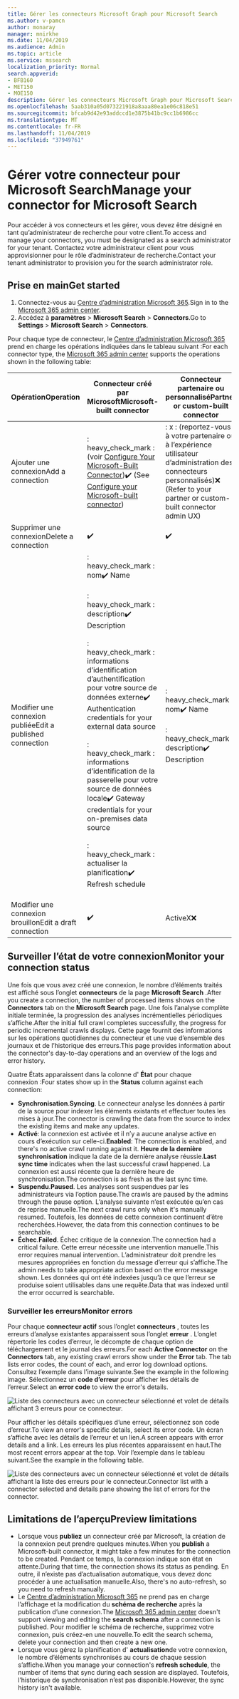 ```yaml
---
title: Gérer les connecteurs Microsoft Graph pour Microsoft Search
ms.author: v-pamcn
author: monaray
manager: mnirkhe
ms.date: 11/04/2019
ms.audience: Admin
ms.topic: article
ms.service: mssearch
localization_priority: Normal
search.appverid:
- BFB160
- MET150
- MOE150
description: Gérer les connecteurs Microsoft Graph pour Microsoft Search.
ms.openlocfilehash: 5aab310a05d073221918a8aaa80ea1e06c818e51
ms.sourcegitcommit: bfcab9d42e93addccd1e3875b41bc9cc1b6986cc
ms.translationtype: MT
ms.contentlocale: fr-FR
ms.lasthandoff: 11/04/2019
ms.locfileid: "37949761"
---
```

# <a name="manage-your-connector-for-microsoft-search"></a><span data-ttu-id="b14e7-103">Gérer votre connecteur pour Microsoft Search</span><span class="sxs-lookup"><span data-stu-id="b14e7-103">Manage your connector for Microsoft Search</span></span>

<span data-ttu-id="b14e7-104">Pour accéder à vos connecteurs et les gérer, vous devez être désigné en tant qu’administrateur de recherche pour votre client.</span><span class="sxs-lookup"><span data-stu-id="b14e7-104">To access and manage your connectors, you must be designated as a search administrator for your tenant.</span></span> <span data-ttu-id="b14e7-105">Contactez votre administrateur client pour vous approvisionner pour le rôle d’administrateur de recherche.</span><span class="sxs-lookup"><span data-stu-id="b14e7-105">Contact your tenant administrator to provision you for the search administrator role.</span></span>

## <a name="get-started"></a><span data-ttu-id="b14e7-106">Prise en main</span><span class="sxs-lookup"><span data-stu-id="b14e7-106">Get started</span></span>

1. <span data-ttu-id="b14e7-107">Connectez-vous au [Centre d’administration Microsoft 365](https://admin.microsoft.com).</span><span class="sxs-lookup"><span data-stu-id="b14e7-107">Sign in to the [Microsoft 365 admin center](https://admin.microsoft.com).</span></span>
2. <span data-ttu-id="b14e7-108">Accédez à **paramètres** > **Microsoft Search** > **Connectors**.</span><span class="sxs-lookup"><span data-stu-id="b14e7-108">Go to **Settings** > **Microsoft Search** > **Connectors**.</span></span>

<span data-ttu-id="b14e7-109">Pour chaque type de connecteur, le [Centre d’administration Microsoft 365](https://admin.microsoft.com) prend en charge les opérations indiquées dans le tableau suivant :</span><span class="sxs-lookup"><span data-stu-id="b14e7-109">For each connector type, the [Microsoft 365 admin center](https://admin.microsoft.com) supports the operations shown in the following table:</span></span>

<span data-ttu-id="b14e7-110">**Opération**</span><span class="sxs-lookup"><span data-stu-id="b14e7-110">**Operation**</span></span> | <span data-ttu-id="b14e7-111">**Connecteur créé par Microsoft**</span><span class="sxs-lookup"><span data-stu-id="b14e7-111">**Microsoft-built connector**</span></span> | <span data-ttu-id="b14e7-112">**Connecteur partenaire ou personnalisé**</span><span class="sxs-lookup"><span data-stu-id="b14e7-112">**Partner or custom-built connector**</span></span>
--- | --- | ---
<span data-ttu-id="b14e7-113">Ajouter une connexion</span><span class="sxs-lookup"><span data-stu-id="b14e7-113">Add a connection</span></span> | <span data-ttu-id="b14e7-114">: heavy_check_mark : (voir [Configure Your Microsoft-Built Connector](configure-connector.md))</span><span class="sxs-lookup"><span data-stu-id="b14e7-114">:heavy_check_mark: (See [Configure your Microsoft-built connector](configure-connector.md))</span></span> | <span data-ttu-id="b14e7-115">: x : (reportez-vous à votre partenaire ou à l’expérience utilisateur d’administration des connecteurs personnalisés)</span><span class="sxs-lookup"><span data-stu-id="b14e7-115">:x: (Refer to your partner or custom-built connector admin UX)</span></span>
<span data-ttu-id="b14e7-116">Supprimer une connexion</span><span class="sxs-lookup"><span data-stu-id="b14e7-116">Delete a connection</span></span> | :heavy_check_mark: | :heavy_check_mark:
<span data-ttu-id="b14e7-119">Modifier une connexion publiée</span><span class="sxs-lookup"><span data-stu-id="b14e7-119">Edit a published connection</span></span> | <span data-ttu-id="b14e7-120">: heavy_check_mark : nom</span><span class="sxs-lookup"><span data-stu-id="b14e7-120">:heavy_check_mark: Name</span></span><br></br> <span data-ttu-id="b14e7-121">: heavy_check_mark : description</span><span class="sxs-lookup"><span data-stu-id="b14e7-121">:heavy_check_mark: Description</span></span><br></br> <span data-ttu-id="b14e7-122">: heavy_check_mark : informations d’identification d’authentification pour votre source de données externe</span><span class="sxs-lookup"><span data-stu-id="b14e7-122">:heavy_check_mark: Authentication credentials for your external data source</span></span><br></br> <span data-ttu-id="b14e7-123">: heavy_check_mark : informations d’identification de la passerelle pour votre source de données locale</span><span class="sxs-lookup"><span data-stu-id="b14e7-123">:heavy_check_mark: Gateway credentials for your on-premises data source</span></span><br></br> <span data-ttu-id="b14e7-124">: heavy_check_mark : actualiser la planification</span><span class="sxs-lookup"><span data-stu-id="b14e7-124">:heavy_check_mark: Refresh schedule</span></span><br></br> | <span data-ttu-id="b14e7-125">: heavy_check_mark : nom</span><span class="sxs-lookup"><span data-stu-id="b14e7-125">:heavy_check_mark: Name</span></span><br></br> <span data-ttu-id="b14e7-126">: heavy_check_mark : description</span><span class="sxs-lookup"><span data-stu-id="b14e7-126">:heavy_check_mark: Description</span></span>
<span data-ttu-id="b14e7-127">Modifier une connexion brouillon</span><span class="sxs-lookup"><span data-stu-id="b14e7-127">Edit a draft connection</span></span> | :heavy_check_mark: | <span data-ttu-id="b14e7-129">ActiveX</span><span class="sxs-lookup"><span data-stu-id="b14e7-129">:x:</span></span>

## <a name="monitor-your-connection-status"></a><span data-ttu-id="b14e7-130">Surveiller l’état de votre connexion</span><span class="sxs-lookup"><span data-stu-id="b14e7-130">Monitor your connection status</span></span>
<span data-ttu-id="b14e7-131">Une fois que vous avez créé une connexion, le nombre d’éléments traités est affiché sous l’onglet **connecteurs** de la page **Microsoft Search** .</span><span class="sxs-lookup"><span data-stu-id="b14e7-131">After you create a connection, the number of processed items shows on the **Connectors** tab on the **Microsoft Search** page.</span></span> <span data-ttu-id="b14e7-132">Une fois l’analyse complète initiale terminée, la progression des analyses incrémentielles périodiques s’affiche.</span><span class="sxs-lookup"><span data-stu-id="b14e7-132">After the initial full crawl completes successfully, the progress for periodic incremental crawls displays.</span></span> <span data-ttu-id="b14e7-133">Cette page fournit des informations sur les opérations quotidiennes du connecteur et une vue d’ensemble des journaux et de l’historique des erreurs.</span><span class="sxs-lookup"><span data-stu-id="b14e7-133">This page provides information about the connector's day-to-day operations and an overview of the logs and error history.</span></span>

<span data-ttu-id="b14e7-134">Quatre États apparaissent dans la colonne d' **État** pour chaque connexion :</span><span class="sxs-lookup"><span data-stu-id="b14e7-134">Four states show up in the **Status** column against each connection:</span></span>
* <span data-ttu-id="b14e7-135">**Synchronisation**.</span><span class="sxs-lookup"><span data-stu-id="b14e7-135">**Syncing**.</span></span> <span data-ttu-id="b14e7-136">Le connecteur analyse les données à partir de la source pour indexer les éléments existants et effectuer toutes les mises à jour.</span><span class="sxs-lookup"><span data-stu-id="b14e7-136">The connector is crawling the data from the source to index the existing items and make any updates.</span></span>
* <span data-ttu-id="b14e7-137">**Activé**: la connexion est activée et il n’y a aucune analyse active en cours d’exécution sur celle-ci.</span><span class="sxs-lookup"><span data-stu-id="b14e7-137">**Enabled**: The connection is enabled, and there's no active crawl running against it.</span></span> <span data-ttu-id="b14e7-138">**Heure de la dernière synchronisation** indique la date de la dernière analyse réussie.</span><span class="sxs-lookup"><span data-stu-id="b14e7-138">**Last sync time** indicates when the last successful crawl happened.</span></span> <span data-ttu-id="b14e7-139">La connexion est aussi récente que la dernière heure de synchronisation.</span><span class="sxs-lookup"><span data-stu-id="b14e7-139">The connection is as fresh as the last sync time.</span></span>
* <span data-ttu-id="b14e7-140">**Suspendu**.</span><span class="sxs-lookup"><span data-stu-id="b14e7-140">**Paused**.</span></span> <span data-ttu-id="b14e7-141">Les analyses sont suspendues par les administrateurs via l’option pause.</span><span class="sxs-lookup"><span data-stu-id="b14e7-141">The crawls are paused by the admins through the pause option.</span></span> <span data-ttu-id="b14e7-142">L’analyse suivante n’est exécutée qu’en cas de reprise manuelle.</span><span class="sxs-lookup"><span data-stu-id="b14e7-142">The next crawl runs only when it's manually resumed.</span></span> <span data-ttu-id="b14e7-143">Toutefois, les données de cette connexion continuent d’être recherchées.</span><span class="sxs-lookup"><span data-stu-id="b14e7-143">However, the data from this connection continues to be searchable.</span></span>
* <span data-ttu-id="b14e7-144">**Échec**.</span><span class="sxs-lookup"><span data-stu-id="b14e7-144">**Failed**.</span></span> <span data-ttu-id="b14e7-145">Échec critique de la connexion.</span><span class="sxs-lookup"><span data-stu-id="b14e7-145">The connection had a critical failure.</span></span> <span data-ttu-id="b14e7-146">Cette erreur nécessite une intervention manuelle.</span><span class="sxs-lookup"><span data-stu-id="b14e7-146">This error requires manual intervention.</span></span> <span data-ttu-id="b14e7-147">L’administrateur doit prendre les mesures appropriées en fonction du message d’erreur qui s’affiche.</span><span class="sxs-lookup"><span data-stu-id="b14e7-147">The admin needs to take appropriate action based on the error message shown.</span></span> <span data-ttu-id="b14e7-148">Les données qui ont été indexées jusqu’à ce que l’erreur se produise soient utilisables dans une requête.</span><span class="sxs-lookup"><span data-stu-id="b14e7-148">Data that was indexed until the error occurred is searchable.</span></span>

### <a name="monitor-errors"></a><span data-ttu-id="b14e7-149">Surveiller les erreurs</span><span class="sxs-lookup"><span data-stu-id="b14e7-149">Monitor errors</span></span>
<span data-ttu-id="b14e7-150">Pour chaque **connecteur actif** sous l’onglet **connecteurs** , toutes les erreurs d’analyse existantes apparaissent sous l’onglet **erreur** . L’onglet répertorie les codes d’erreur, le décompte de chaque option de téléchargement et le journal des erreurs.</span><span class="sxs-lookup"><span data-stu-id="b14e7-150">For each **Active Connector** on the **Connectors** tab, any existing crawl errors show under the **Error** tab. The tab lists error codes, the count of each, and error log download options.</span></span> <span data-ttu-id="b14e7-151">Consultez l’exemple dans l’image suivante.</span><span class="sxs-lookup"><span data-stu-id="b14e7-151">See the example in the following image.</span></span> <span data-ttu-id="b14e7-152">Sélectionnez un **code d’erreur** pour afficher les détails de l’erreur.</span><span class="sxs-lookup"><span data-stu-id="b14e7-152">Select an **error code** to view the error's details.</span></span>

![Liste des connecteurs avec un connecteur sélectionné et volet de détails affichant 3 erreurs pour ce connecteur.](media/errormonitoring1.png)

<span data-ttu-id="b14e7-154">Pour afficher les détails spécifiques d’une erreur, sélectionnez son code d’erreur.</span><span class="sxs-lookup"><span data-stu-id="b14e7-154">To view an error's specific details, select its error code.</span></span> <span data-ttu-id="b14e7-155">Un écran s’affiche avec les détails de l’erreur et un lien.</span><span class="sxs-lookup"><span data-stu-id="b14e7-155">A screen appears with error details and a link.</span></span> <span data-ttu-id="b14e7-156">Les erreurs les plus récentes apparaissent en haut.</span><span class="sxs-lookup"><span data-stu-id="b14e7-156">The most recent errors appear at the top.</span></span> <span data-ttu-id="b14e7-157">Voir l’exemple dans le tableau suivant.</span><span class="sxs-lookup"><span data-stu-id="b14e7-157">See the example in the following table.</span></span>

![<span data-ttu-id="b14e7-158">Liste des connecteurs avec un connecteur sélectionné et volet de détails affichant la liste des erreurs pour le connecteur.</span><span class="sxs-lookup"><span data-stu-id="b14e7-158">Connector list with a connector selected and details pane showing the list of errors for the connector.</span></span> ](media/errormonitoring2.png)

## <a name="preview-limitations"></a><span data-ttu-id="b14e7-159">Limitations de l’aperçu</span><span class="sxs-lookup"><span data-stu-id="b14e7-159">Preview limitations</span></span>
* <span data-ttu-id="b14e7-160">Lorsque vous **publiez** un connecteur créé par Microsoft, la création de la connexion peut prendre quelques minutes.</span><span class="sxs-lookup"><span data-stu-id="b14e7-160">When you **publish** a Microsoft-built connector, it might take a few minutes for the connection to be created.</span></span> <span data-ttu-id="b14e7-161">Pendant ce temps, la connexion indique son état en attente.</span><span class="sxs-lookup"><span data-stu-id="b14e7-161">During that time, the connection shows its status as pending.</span></span> <span data-ttu-id="b14e7-162">En outre, il n’existe pas d’actualisation automatique, vous devez donc procéder à une actualisation manuelle.</span><span class="sxs-lookup"><span data-stu-id="b14e7-162">Also, there's no auto-refresh, so you need to refresh manually.</span></span>
* <span data-ttu-id="b14e7-163">Le [Centre d’administration Microsoft 365](https://admin.microsoft.com) ne prend pas en charge l’affichage et la modification du **schéma de recherche** après la publication d’une connexion.</span><span class="sxs-lookup"><span data-stu-id="b14e7-163">The [Microsoft 365 admin center](https://admin.microsoft.com) doesn't support viewing and editing the **search schema** after a connection is published.</span></span> <span data-ttu-id="b14e7-164">Pour modifier le schéma de recherche, supprimez votre connexion, puis créez-en une nouvelle.</span><span class="sxs-lookup"><span data-stu-id="b14e7-164">To edit the search schema, delete your connection and then create a new one.</span></span>
* <span data-ttu-id="b14e7-165">Lorsque vous gérez la planification d' **actualisation**de votre connexion, le nombre d’éléments synchronisés au cours de chaque session s’affiche.</span><span class="sxs-lookup"><span data-stu-id="b14e7-165">When you manage your connection's **refresh schedule**, the number of items that sync during each session are displayed.</span></span> <span data-ttu-id="b14e7-166">Toutefois, l’historique de synchronisation n’est pas disponible.</span><span class="sxs-lookup"><span data-stu-id="b14e7-166">However, the sync history isn't available.</span></span>
